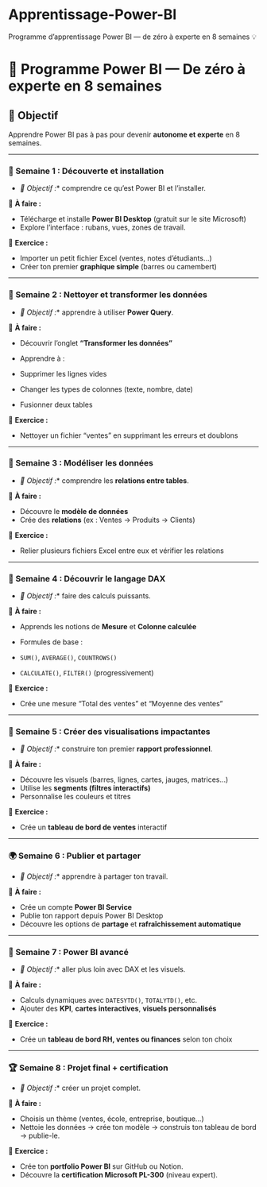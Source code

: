 # Apprentissage-Power-BI
Programme d’apprentissage Power BI — de zéro à experte en 8 semaines 💡
# 🚀 Programme Power BI — De zéro à experte en 8 semaines

## 🌟 Objectif

Apprendre Power BI pas à pas pour devenir **autonome et experte** en 8 semaines.

- --

### 🧩 Semaine 1 : Découverte et installation

- *🎯 Objectif :** comprendre ce qu’est Power BI et l’installer.

📘 **À faire :**

- Télécharge et installe **Power BI Desktop** (gratuit sur le site Microsoft)
- Explore l’interface : rubans, vues, zones de travail.

💪 **Exercice :**

- Importer un petit fichier Excel (ventes, notes d’étudiants…)
- Créer ton premier **graphique simple** (barres ou camembert)
- --

### 🧹 Semaine 2 : Nettoyer et transformer les données

- *🎯 Objectif :** apprendre à utiliser **Power Query**.

📘 **À faire :**

- Découvrir l’onglet **“Transformer les données”**
- Apprendre à :

- Supprimer les lignes vides

- Changer les types de colonnes (texte, nombre, date)

- Fusionner deux tables

💪 **Exercice :**

- Nettoyer un fichier “ventes” en supprimant les erreurs et doublons
- --

### 🧮 Semaine 3 : Modéliser les données

- *🎯 Objectif :** comprendre les **relations entre tables**.

📘 **À faire :**

- Découvre le **modèle de données**
- Crée des **relations** (ex : Ventes → Produits → Clients)

💪 **Exercice :**

- Relier plusieurs fichiers Excel entre eux et vérifier les relations
- --

### 🧠 Semaine 4 : Découvrir le langage DAX

- *🎯 Objectif :** faire des calculs puissants.

📘 **À faire :**

- Apprends les notions de **Mesure** et **Colonne calculée**
- Formules de base :

- `SUM()`, `AVERAGE()`, `COUNTROWS()`

- `CALCULATE()`, `FILTER()` (progressivement)

💪 **Exercice :**

- Crée une mesure “Total des ventes” et “Moyenne des ventes”
- --

### 🎨 Semaine 5 : Créer des visualisations impactantes

- *🎯 Objectif :** construire ton premier **rapport professionnel**.

📘 **À faire :**

- Découvre les visuels (barres, lignes, cartes, jauges, matrices…)
- Utilise les **segments (filtres interactifs)**
- Personnalise les couleurs et titres

💪 **Exercice :**

- Crée un **tableau de bord de ventes** interactif
- --

### 🌍 Semaine 6 : Publier et partager

- *🎯 Objectif :** apprendre à partager ton travail.

📘 **À faire :**

- Crée un compte **Power BI Service**
- Publie ton rapport depuis Power BI Desktop
- Découvre les options de **partage** et **rafraîchissement automatique**
- --

### 🧰 Semaine 7 : Power BI avancé

- *🎯 Objectif :** aller plus loin avec DAX et les visuels.

📘 **À faire :**

- Calculs dynamiques avec `DATESYTD()`, `TOTALYTD()`, etc.
- Ajouter des **KPI**, **cartes interactives**, **visuels personnalisés**

💪 **Exercice :**

- Crée un **tableau de bord RH, ventes ou finances** selon ton choix
- --

### 🏆 Semaine 8 : Projet final + certification

- *🎯 Objectif :** créer un projet complet.

📘 **À faire :**

- Choisis un thème (ventes, école, entreprise, boutique…)
- Nettoie les données → crée ton modèle → construis ton tableau de bord → publie-le.

💪 **Exercice :**

- Crée ton **portfolio Power BI** sur GitHub ou Notion.
- Découvre la **certification Microsoft PL-300** (niveau expert).
